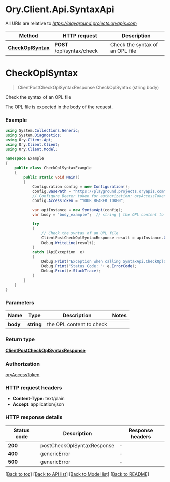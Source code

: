 # Ory.Client.Api.SyntaxApi

All URIs are relative to *https://playground.projects.oryapis.com*

Method | HTTP request | Description
------------- | ------------- | -------------
[**CheckOplSyntax**](SyntaxApi.md#checkoplsyntax) | **POST** /opl/syntax/check | Check the syntax of an OPL file


<a name="checkoplsyntax"></a>
# **CheckOplSyntax**
> ClientPostCheckOplSyntaxResponse CheckOplSyntax (string body)

Check the syntax of an OPL file

The OPL file is expected in the body of the request.

### Example
```csharp
using System.Collections.Generic;
using System.Diagnostics;
using Ory.Client.Api;
using Ory.Client.Client;
using Ory.Client.Model;

namespace Example
{
    public class CheckOplSyntaxExample
    {
        public static void Main()
        {
            Configuration config = new Configuration();
            config.BasePath = "https://playground.projects.oryapis.com";
            // Configure Bearer token for authorization: oryAccessToken
            config.AccessToken = "YOUR_BEARER_TOKEN";

            var apiInstance = new SyntaxApi(config);
            var body = "body_example";  // string | the OPL content to check

            try
            {
                // Check the syntax of an OPL file
                ClientPostCheckOplSyntaxResponse result = apiInstance.CheckOplSyntax(body);
                Debug.WriteLine(result);
            }
            catch (ApiException  e)
            {
                Debug.Print("Exception when calling SyntaxApi.CheckOplSyntax: " + e.Message );
                Debug.Print("Status Code: "+ e.ErrorCode);
                Debug.Print(e.StackTrace);
            }
        }
    }
}
```

### Parameters

Name | Type | Description  | Notes
------------- | ------------- | ------------- | -------------
 **body** | **string**| the OPL content to check | 

### Return type

[**ClientPostCheckOplSyntaxResponse**](ClientPostCheckOplSyntaxResponse.md)

### Authorization

[oryAccessToken](../README.md#oryAccessToken)

### HTTP request headers

 - **Content-Type**: text/plain
 - **Accept**: application/json


### HTTP response details
| Status code | Description | Response headers |
|-------------|-------------|------------------|
| **200** | postCheckOplSyntaxResponse |  -  |
| **400** | genericError |  -  |
| **500** | genericError |  -  |

[[Back to top]](#) [[Back to API list]](../README.md#documentation-for-api-endpoints) [[Back to Model list]](../README.md#documentation-for-models) [[Back to README]](../README.md)

